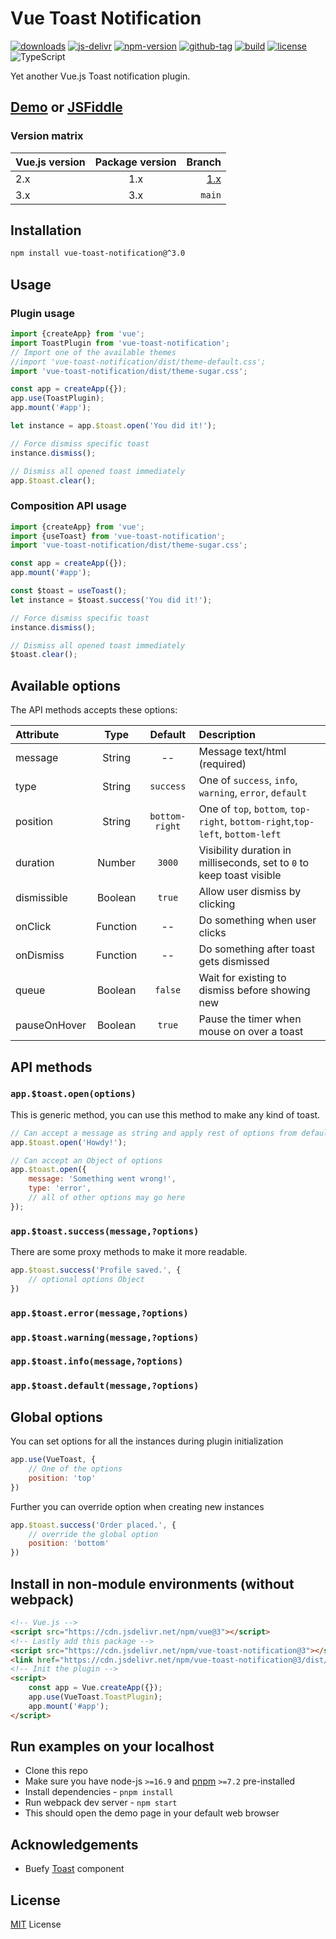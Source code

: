 # Vue Toast Notification

[![downloads](https://badgen.net/npm/dt/vue-toast-notification)](https://npm-stat.com/charts.html?package=vue-toast-notification&from=2019-11-01)
[![js-delivr](https://data.jsdelivr.com/v1/package/npm/vue-toast-notification/badge?style=rounded)](https://www.jsdelivr.com/package/npm/vue-toast-notification)
[![npm-version](https://badgen.net/npm/v/vue-toast-notification)](https://www.npmjs.com/package/vue-toast-notification)
[![github-tag](https://badgen.net/github/tag/ankurk91/vue-toast-notification)](https://github.com/ankurk91/vue-toast-notification/tags)
[![build](https://github.com/ankurk91/vue-toast-notification/workflows/build/badge.svg)](https://github.com/ankurk91/vue-toast-notification/actions)
[![license](https://badgen.net/github/license/ankurk91/vue-toast-notification)](https://yarnpkg.com/en/package/vue-toast-notification)
![TypeScript](https://badgen.net/badge/icon/Typed?icon=typescript&label&labelColor=blue&color=555555)

Yet another Vue.js Toast notification plugin.

## [Demo](https://ankurk91.github.io/vue-toast-notification) or [JSFiddle](https://jsfiddle.net/ankurk91/4kqhsavp/)

### Version matrix

| Vue.js version | Package version | Branch        |
| :---           |:---------------:| ---:          | 
| 2.x            |       1.x       | [1.x](https://github.com/ankurk91/vue-toast-notification/tree/v1.x) |
| 3.x            |       3.x       | `main`                                                            |

## Installation

```bash
npm install vue-toast-notification@^3.0
```

## Usage

### Plugin usage

```js
import {createApp} from 'vue';
import ToastPlugin from 'vue-toast-notification';
// Import one of the available themes
//import 'vue-toast-notification/dist/theme-default.css';
import 'vue-toast-notification/dist/theme-sugar.css';

const app = createApp({});
app.use(ToastPlugin);
app.mount('#app');

let instance = app.$toast.open('You did it!');

// Force dismiss specific toast
instance.dismiss();

// Dismiss all opened toast immediately
app.$toast.clear();
```

### Composition API usage

```js
import {createApp} from 'vue';
import {useToast} from 'vue-toast-notification';
import 'vue-toast-notification/dist/theme-sugar.css';

const app = createApp({});
app.mount('#app');

const $toast = useToast();
let instance = $toast.success('You did it!');

// Force dismiss specific toast
instance.dismiss();

// Dismiss all opened toast immediately
$toast.clear();
```

## Available options

The API methods accepts these options:

| Attribute        | Type                | Default              | Description      |
| :---             | :---:               | :---:                | :---             |
|  message         | String              | --                   |  Message text/html (required)   |
|  type            | String              | `success`            |  One of `success`, `info`, `warning`, `error`, `default`  |
|  position        | String              | `bottom-right`       |  One of `top`, `bottom`, `top-right`, `bottom-right`,`top-left`, `bottom-left`  |
|  duration        | Number              | `3000`               |  Visibility duration in milliseconds, set to `0` to keep toast visible    |
|  dismissible     | Boolean             | `true`               |  Allow user dismiss by clicking    |
|  onClick         | Function            | --                   |  Do something when user clicks    |
|  onDismiss       | Function            | --                   |  Do something after toast gets dismissed    |
|  queue           | Boolean             | `false`              |  Wait for existing to dismiss before showing new     |
|  pauseOnHover    | Boolean             | `true`               |  Pause the timer when mouse on over a toast    |

## API methods

### `app.$toast.open(options)`

This is generic method, you can use this method to make any kind of toast.

```js
// Can accept a message as string and apply rest of options from defaults
app.$toast.open('Howdy!');

// Can accept an Object of options
app.$toast.open({
    message: 'Something went wrong!',
    type: 'error',
    // all of other options may go here
});
```

### `app.$toast.success(message,?options)`

There are some proxy methods to make it more readable.

```js
app.$toast.success('Profile saved.', {
    // optional options Object
})
```

### `app.$toast.error(message,?options)`

### `app.$toast.warning(message,?options)`

### `app.$toast.info(message,?options)`

### `app.$toast.default(message,?options)`

## Global options

You can set options for all the instances during plugin initialization

```js
app.use(VueToast, {
    // One of the options
    position: 'top'
})
```

Further you can override option when creating new instances

```js
app.$toast.success('Order placed.', {
    // override the global option
    position: 'bottom'
})
```

## Install in non-module environments (without webpack)

```html
<!-- Vue.js -->
<script src="https://cdn.jsdelivr.net/npm/vue@3"></script>
<!-- Lastly add this package -->
<script src="https://cdn.jsdelivr.net/npm/vue-toast-notification@3"></script>
<link href="https://cdn.jsdelivr.net/npm/vue-toast-notification@3/dist/theme-sugar.css" rel="stylesheet">
<!-- Init the plugin -->
<script>
    const app = Vue.createApp({});
    app.use(VueToast.ToastPlugin);
    app.mount('#app');
</script>
```

## Run examples on your localhost

* Clone this repo
* Make sure you have node-js `>=16.9` and [pnpm](https://pnpm.io/) `>=7.2` pre-installed
* Install dependencies - `pnpm install`
* Run webpack dev server - `npm start`
* This should open the demo page in your default web browser

## Acknowledgements

* Buefy [Toast](https://buefy.org/documentation/toast) component

## License

[MIT](LICENSE.txt) License
